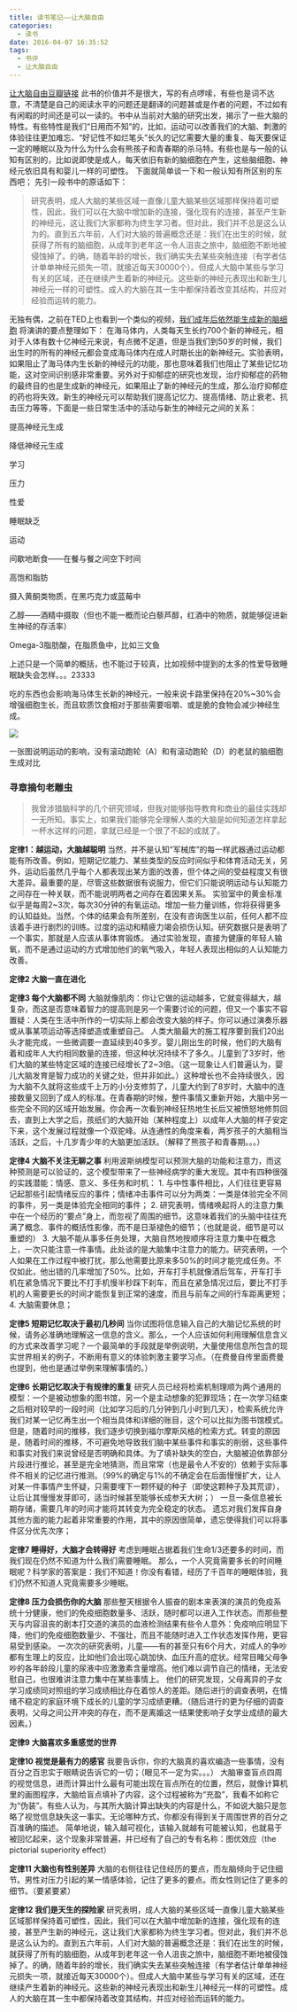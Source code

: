 ```yaml
---
title: 读书笔记——让大脑自由
categories:
  - 读书
date: 2016-04-07 16:35:52
tags:
  - 书评
  - 让大脑自由
---
```


[让大脑自由豆瓣链接](https://book.douban.com/subject/4137809/) 此书的价值并不是很大，写的有点啰嗦，有些也是词不达意，不清楚是自己的阅读水平的问题还是翻译的问题甚或是作者的问题，不过如有有闲暇的时间还是可以一读的。书中从当前对大脑的研究出发，揭示了一些大脑的特性。有些特性是我们“日用而不知”的，比如，运动可以改善我们的大脑、刺激的体验往往更加难忘、“好记性不如烂笔头”长久的记忆需要大量的重复、每天要保证一定的睡眠以及为什么为什么会有熊孩子和青春期的杀马特。有些也是与一般的认知有区别的，比如说即使是成人，每天依旧有新的脑细胞在产生，这些脑细胞、神经元依旧具有和婴儿一样的可塑性。 下面就简单谈一下和一般认知有所区别的东西吧； 先引一段书中的原话如下：

> 研究表明，成人大脑的某些区域一直像儿童大脑某些区域那样保持着可塑性，因此，我们可以在大脑中增加新的连接，强化现有的连接，甚至产生新的神经元，这让我们大家都称为终生学习者。但对此，我们并不总是这么认为的。直到五六年前，人们对大脑的普遍概念还是：我们在出生的时候，就获得了所有的脑细胞，从成年到老年这一令人沮丧之旅中，脑细胞不断地被侵蚀掉了。的确，随着年龄的增长，我们确实失去某些突触连接（有学者估计单单神经元损失一项，就接近每天30000个）。但成人大脑中某些与学习有关的区域，还在继续产生着新的神经元。这些新的神经元表现出和新生儿神经元一样的可塑性。成人的大脑在其一生中都保持着改变其结构，并应对经验而运转的能力。

无独有偶，之前在TED上也看到一个类似的视频，[我们成年后依然能生成新的脑细胞](http://open.163.com/movie/2015/12/V/N/MB6IJ08AU_MB729EVVN.html) 将演讲的要点整理如下： 在海马体内，人类每天生长约700个新的神经元，相对于人体有数十亿神经元来说，有点微不足道，但是当我们到50岁的时候，我们出生时的所有的神经元都会变成海马体内在成人时期长出的新神经元。实验表明，如果阻止了海马体内生长新的神经元的功能，那也意味着我们也阻止了某些记忆功能，这对空间识别感非常重要。另外对于抑郁症的研究也发现，治疗抑郁症的药物的最终目的也是生成新的神经元，如果阻止了新的神经元的生成，那么治疗抑郁症的药也将失效。新生的神经元可以帮助我们提高记忆力、提高情绪、防止衰老、抗击压力等等，下面是一些日常生活中的活动与新生的神经元之间的关系：

提高神经元生成

降低神经元生成

学习

压力

性爱

睡眠缺乏

运动

间歇地断食——在餐与餐之间空下时间

高饱和脂肪

摄入黄酮类物质，在黑巧克力或蓝莓中

乙醇——酒精中摄取（但也不能一概而论白藜芦醇，红酒中的物质，就能够促进新生神经的存活率）

Omega-3脂肪酸，在脂质鱼中，比如三文鱼

上述只是一个简单的概括，也不能过于较真，比如视频中提到的太多的性爱导致睡眠缺失会怎样。。。23333

吃的东西也会影响海马体生长新的神经元，一般来说卡路里保持在20%~30%会增强细胞生长，而且软质饮食相对于那些需要咀嚼、或是脆的食物会减少神经生成。

![](http://www.wangmingkuo.com/wp-content/uploads/2016/04/运动对小鼠大脑新生成神经元的影响.png)

一张图说明运动的影响，没有滚动跑轮（A）和有滚动跑轮（D）的老鼠的脑细胞生成对比

### 寻章摘句老雕虫

> 我曾涉猎脑科学的几个研究领域，但我对能够指导教育和商业的最佳实践却一无所知。事实上，如果我们能够完全理解人类的大脑是如何知道怎样拿起一杯水这样的问题，拿就已经是一个很了不起的成就了。

**定律1：越运动，大脑越聪明** 当然，并不是认知“军械库”的每一样武器通过运动都能有所改善。例如，短期记忆能力、某些类型的反应时间似乎和体育活动无关，另外，运动后虽然几乎每个人都表现出某方面的改善，但个体之间的受益程度又有很大差异。最重要的是，尽管这些数据很有说服力，但它们只能说明运动与认知能力之间存在一种关联，而不能说明两者之间存在着因果关系。 实验室中的黄金标准似乎是每周2~3次，每次30分钟的有氧运动。增加一些力量训练，你将获得更多的认知益处。当然，个体的结果会有所差别，在没有咨询医生以前，任何人都不应该着手进行剧烈的训练。过度的运动和精疲力竭会损伤认知。研究数据只是表明了一个事实，那就是人应该从事体育锻炼。 通过实验发现，直接为健康的年轻人输氧，而不是通过运动的方式增加他们的氧气吸入，年轻人表现出相似的人认知能力改善。

**定律2 大脑一直在进化**

**定律3 每个大脑都不同** 大脑就像肌肉：你让它做的运动越多，它就变得越大，越复杂，而这是否意味着智力的提高则是另一个需要讨论的问题，但又一个事实不容置疑：人类在生活中所作的一切实际上都会改变大脑的样子。你可以通过演奏乐器或从事某项运动等选择塑造或重塑自己。 人类大脑最大的施工程序要到我们20出头才能完成，一些微调要一直延续到40多岁。婴儿刚出生的时候，他们的大脑有着和成年人大约相同数量的连接，但这种状况持续不了多久。儿童到了3岁时，他们大脑的某些特定区域的连接已经增长了2~3倍。（这一现象让人们普遍认为，婴儿大脑发育是智力成功的关键之处，但并非如此。）这种增长也不会持续很久，因为大脑不久就将这些成千上万的小分支修剪了，儿童大约到了8岁时，大脑中的连接数量又回到了成人的标准。在青春期的时候，整件事情又重新开始，大脑中另一些完全不同的区域开始发展。你会再一次看到神经狂热地生长后又被愤怒地修剪回去，直到上大学之后，孩纸们的大脑开始（某种程度上）以成年人大脑的样子安定下来，这个发展过程就像一个双驼峰。从连通性的角度来看，两岁孩子的大脑相当活跃，之后，十几岁青少年的大脑更加活跃。（解释了熊孩子和青春期。。。）

**定律4 大脑不关注无聊之事** 利用波斯纳模型可以预测大脑的功能和注意力，而这种预测是可以验证的，这个模型带来了一些神经病学的重大发现。其中有四种很强的实践潜能：情感、意义、多任务和时机： 1\. 与中性事件相比，人们往往更容易记起那些引起情绪反应的事件；情绪冲击事件可以分为两类：一类是体验完全不同的事件，另一类是体验完全相同的事件； 2. 研究表明，情绪唤起将人的注意力集中在一个经历的“要点”身上，而忽视了周围的细节。这意味着我们的头脑中往往充满了概念、事件的概括性影像，而不是日渐褪色的细节；（也就是说，细节是可以重塑的） 3. 大脑不能从事多任务处理，大脑自然地按顺序将注意力集中在概念上，一次只能注意一件事情。此处谈的是大脑集中注意力的能力。研究表明，一个人如果在工作过程中被打扰，那么他需要比原来多50%的时间才能完成任务。不仅如此，他出错的几率增加了50%。比如，开车打手机就像酒后驾车，开车打手机在紧急情况下要比不打手机慢半秒踩下刹车，而且在紧急情况过后，要比不打手机的人需要更长的时间才能恢复到正常的速度，而且与前车之间的行车距离更短； 4. 大脑需要休息；

**定律5 短期记忆取决于最初几秒间** 当你试图将信息输入自己的大脑记忆系统的时候，请务必准确地理解这一信息的含义。那么，一个人应该如何利用理解信息含义的方式来改善学习呢？一个最简单的手段就是举例说明，大量使用信息所包含的现实世界相关的例子，不断用有意义的体验刺激主要学习点。（在费曼自传里面费曼也提到，他也是通过举例来理解事情的。）

**定律6 长期记忆取决于有规律的重复** 研究人员已经将检索机制理顺为两个通用的模型：一个是被动想象的图书馆，另一个是主动想象的犯罪现场；在一次学习结束之后相对较早的一段时间（比如学习后的几分钟到几小时到几天），检索系统允许我们对某一记忆再生出一个相当具体和详细的账目，这个可以比拟为图书馆模式。但是，随着时间的推移，我们逐步切换到福尔摩斯风格的检索方式。转变的原因是，随着时间的推移，不可避免地导致我们脑中某些事件和事实的削弱，这些事件和事实对我们来说曾经是否明确和具体。为了填补缺失的空白，大脑被迫依靠部分片段进行推论，甚至是完全地猜测，而且常常（也是最令人不安的）依赖于实际事件不相关的记忆进行推测。（99%的确定与1%的不确定会在后面慢慢扩大，让人对某一件事情产生怀疑，只需要埋下一颗怀疑的种子（即使这颗种子及其荒谬），让后让其慢慢发芽即可，适当时候甚至能够长成参天大树；） 一旦一条信息被长期存储，需要几年的时间才能将其转变为完全稳定的状态。 遗忘对我们发挥自身其他方面的能力起着非常重要的作用，其中的原因很简单，遗忘使得我们可以将事件区分优先次序；

**定律7 睡得好，大脑才会转得好** 考虑到睡眠占据着我们生命1/3还要多的时间，而我们现在仍然不知道为什么我们需要睡眠。 那么，一个人究竟需要多长的时间睡眠呢？科学家的答案是：我们不知道！你没有看错，经历了千百年的睡眠体验，我们仍然不知道人究竟需要多少睡眠。

**定律8 压力会损伤你的大脑** 那些整天根据令人振奋的剧本来表演的演员的免疫系统十分健康，他们的免疫细胞数量多、活跃，随时都可以进入工作状态。而那些整天与内容沮丧的剧本打交道的演员的血液检测结果有些令人意外：免疫响应明显下降，他们的免疫细胞数量少、不强壮，而且不能随时进入工作状态发挥作用，更容易受到感染。 一次次的研究表明，儿童——有的甚至只有6个月大，对成人的争吵都有生理上的反应，比如他们会出现心跳加快、血压升高的症状。经常目睹父母争吵的各年龄段儿童的尿液中应激激素含量增高。他们难以调节自己的情绪，无法安慰自己，也很难讲注意力集中在某些事情上。 他们的研究发现，父母离异的子女学习成绩同对照组的学习成绩相比存在着惊人的差距。随后进行的调查表明，在情绪不稳定的家庭环境下成长的儿童的学习成绩更糟。（随后进行的更为仔细的调查表明，父母之间公开冲突的存在，而不是离婚这一结果使影响子女学业成绩的最大因素。）

**定律9 大脑喜欢多重感觉的世界**

**定律10 视觉是最有力的感官** 我要告诉你，你的大脑真的喜欢编造一些事情，没有百分之百忠实于眼睛说告诉它的一切；（眼见不一定为实。。。） 大脑审查盲点四周的视觉信息，进而计算出什么最有可能出现在盲点所在的位置，然后，就像计算机里的画图程序，大脑给盲点填补了内容，这个过程被称为“充盈”，我看不如称它为“伪装”。有些人认为，与其所大脑计算出缺失的内容是什么，不如说大脑只是忽略了视觉信息缺失这一事实。无论哪种方式，你都没有得到关于周围世界的百分之百准确的描述。 简单地说，输入越可视化，该输入就越有可能被认知，也就易于被回忆起来，这个现象非常普遍，并已经有了自己的专有名称：图优效应（the pictorial superiority effect）

**定律11 大脑也有性别差异** 大脑的右侧往往记住经历的要点，而左脑倾向于记住细节。男性对压力引起的某一情感体验，记住了更多的要点。而女性则记住了更多的细节。（要紧要紧）

**定律12 我们是天生的探险家** 研究表明，成人大脑的某些区域一直像儿童大脑某些区域那样保持着可塑性，因此，我们可以在大脑中增加新的连接，强化现有的连接，甚至产生新的神经元，这让我们大家都称为终生学习者。但对此，我们并不总是这么认为的。直到五六年前，人们对大脑的普遍概念还是：我们在出生的时候，就获得了所有的脑细胞，从成年到老年这一令人沮丧之旅中，脑细胞不断地被侵蚀掉了。的确，随着年龄的增长，我们确实失去某些突触连接（有学者估计单单神经元损失一项，就接近每天30000个）。但成人大脑中某些与学习有关的区域，还在继续产生着新的神经元。这些新的神经元表现出和新生儿神经元一样的可塑性。成人的大脑在其一生中都保持着改变其结构，并应对经验而运转的能力。
